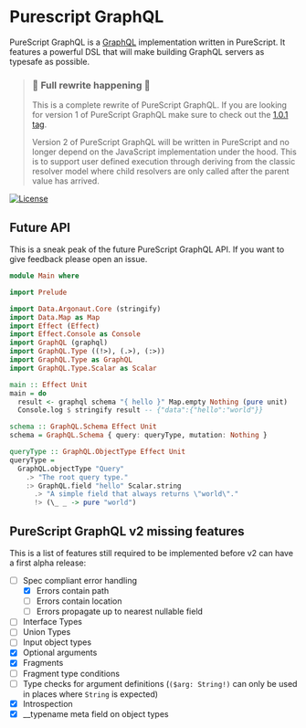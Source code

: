 # Purescript GraphQL

PureScript GraphQL is a [GraphQL](https://graphql.org) implementation written in PureScript. It features a powerful DSL that will make building GraphQL servers as typesafe as possible.

> ### 🚧 Full rewrite happening 🚧
>
> This is a complete rewrite of PureScript GraphQL. If you are looking for version 1 of PureScript GraphQL make sure to check out the [1.0.1 tag](https://github.com/hendrikniemann/purescript-graphql/tree/v1.0.1).
>
> Version 2 of PureScript GraphQL will be written in PureScript and no longer depend on the JavaScript implementation under the hood. This is to support user defined execution through deriving from the classic resolver model where child resolvers are only called after the parent value has arrived.

[![License](https://img.shields.io/github/license/hendrikniemann/purescript-graphql.svg)](https://github.com/hendrikniemann/purescript-graphql/blob/master/LICENSE)

## Future API

This is a sneak peak of the future PureScript GraphQL API. If you want to give feedback please open an issue.

```purescript
module Main where

import Prelude

import Data.Argonaut.Core (stringify)
import Data.Map as Map
import Effect (Effect)
import Effect.Console as Console
import GraphQL (graphql)
import GraphQL.Type ((!>), (.>), (:>))
import GraphQL.Type as GraphQL
import GraphQL.Type.Scalar as Scalar

main :: Effect Unit
main = do
  result <- graphql schema "{ hello }" Map.empty Nothing (pure unit)
  Console.log $ stringify result -- {"data":{"hello":"world"}}

schema :: GraphQL.Schema Effect Unit
schema = GraphQL.Schema { query: queryType, mutation: Nothing }

queryType :: GraphQL.ObjectType Effect Unit
queryType =
  GraphQL.objectType "Query"
    .> "The root query type."
    :> GraphQL.field "hello" Scalar.string
      .> "A simple field that always returns \"world\"."
      !> (\_ _ -> pure "world")
```

## PureScript GraphQL v2 missing features

This is a list of features still required to be implemented before v2 can have a first alpha release:

- [ ] Spec compliant error handling
  - [x] Errors contain path
  - [ ] Errors contain location
  - [ ] Errors propagate up to nearest nullable field
- [ ] Interface Types
- [ ] Union Types
- [ ] Input object types
- [x] Optional arguments
- [x] Fragments
- [ ] Fragment type conditions
- [ ] Type checks for argument definitions
      (`($arg: String!)` can only be used in places where `String` is expected)
- [x] Introspection
- [x] \_\_typename meta field on object types
